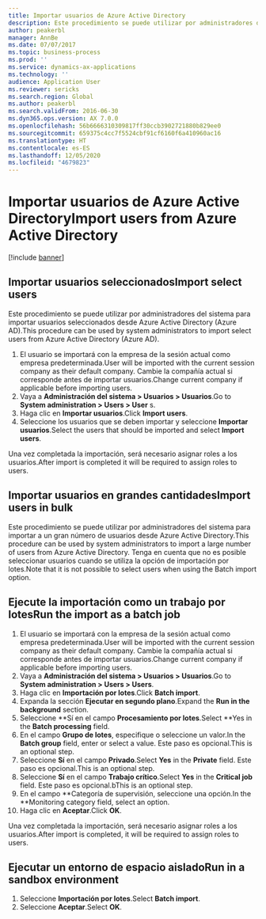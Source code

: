 ```yaml
---
title: Importar usuarios de Azure Active Directory
description: Este procedimiento se puede utilizar por administradores del sistema para importar manualmente usuarios seleccionados o para importar a un gran número de usuarios desde Azure Active Directory.
author: peakerbl
manager: AnnBe
ms.date: 07/07/2017
ms.topic: business-process
ms.prod: ''
ms.service: dynamics-ax-applications
ms.technology: ''
audience: Application User
ms.reviewer: sericks
ms.search.region: Global
ms.author: peakerbl
ms.search.validFrom: 2016-06-30
ms.dyn365.ops.version: AX 7.0.0
ms.openlocfilehash: 56b6666310309817ff30ccb3902721880b829ee0
ms.sourcegitcommit: 659375c4cc7f5524cbf91cf6160f6a410960ac16
ms.translationtype: HT
ms.contentlocale: es-ES
ms.lasthandoff: 12/05/2020
ms.locfileid: "4679823"
---
```

# <a name="import-users-from-azure-active-directory"></a><span data-ttu-id="13b6d-103">Importar usuarios de Azure Active Directory</span><span class="sxs-lookup"><span data-stu-id="13b6d-103">Import users from Azure Active Directory</span></span>

[!include [banner](../../includes/banner.md)]

## <a name="import-select-users"></a><span data-ttu-id="13b6d-104">Importar usuarios seleccionados</span><span class="sxs-lookup"><span data-stu-id="13b6d-104">Import select users</span></span>

<span data-ttu-id="13b6d-105">Este procedimiento se puede utilizar por administradores del sistema para importar usuarios seleccionados desde Azure Active Directory (Azure AD).</span><span class="sxs-lookup"><span data-stu-id="13b6d-105">This procedure can be used by system administrators to import select users from Azure Active Directory (Azure AD).</span></span>

1. <span data-ttu-id="13b6d-106">El usuario se importará con la empresa de la sesión actual como empresa predeterminada.</span><span class="sxs-lookup"><span data-stu-id="13b6d-106">User will be imported with the current session company as their default company.</span></span> <span data-ttu-id="13b6d-107">Cambie la compañía actual si corresponde antes de importar usuarios.</span><span class="sxs-lookup"><span data-stu-id="13b6d-107">Change current company if applicable before importing users.</span></span>
2. <span data-ttu-id="13b6d-108">Vaya a **Administración del sistema > Usuarios > Usuarios**.</span><span class="sxs-lookup"><span data-stu-id="13b6d-108">Go to **System administration > Users > User** s.</span></span>
3. <span data-ttu-id="13b6d-109">Haga clic en **Importar usuarios**.</span><span class="sxs-lookup"><span data-stu-id="13b6d-109">Click **Import users**.</span></span>
4. <span data-ttu-id="13b6d-110">Seleccione los usuarios que se deben importar y seleccione **Importar usuarios**.</span><span class="sxs-lookup"><span data-stu-id="13b6d-110">Select the users that should be imported and select **Import users**.</span></span>

<span data-ttu-id="13b6d-111">Una vez completada la importación, será necesario asignar roles a los usuarios.</span><span class="sxs-lookup"><span data-stu-id="13b6d-111">After import is completed it will be required to assign roles to users.</span></span>

## <a name="import-users-in-bulk"></a><span data-ttu-id="13b6d-112">Importar usuarios en grandes cantidades</span><span class="sxs-lookup"><span data-stu-id="13b6d-112">Import users in bulk</span></span>

<span data-ttu-id="13b6d-113">Este procedimiento se puede utilizar por administradores del sistema para importar a un gran número de usuarios desde Azure Active Directory.</span><span class="sxs-lookup"><span data-stu-id="13b6d-113">This procedure can be used by system administrators to import a large number of users from Azure Active Directory.</span></span>
<span data-ttu-id="13b6d-114">Tenga en cuenta que no es posible seleccionar usuarios cuando se utiliza la opción de importación por lotes.</span><span class="sxs-lookup"><span data-stu-id="13b6d-114">Note that it is not possible to select users when using the Batch import option.</span></span>

## <a name="run-the-import-as-a-batch-job"></a><span data-ttu-id="13b6d-115">Ejecute la importación como un trabajo por lotes</span><span class="sxs-lookup"><span data-stu-id="13b6d-115">Run the import as a batch job</span></span>
1. <span data-ttu-id="13b6d-116">El usuario se importará con la empresa de la sesión actual como empresa predeterminada.</span><span class="sxs-lookup"><span data-stu-id="13b6d-116">User will be imported with the current session company as their default company.</span></span> <span data-ttu-id="13b6d-117">Cambie la compañía actual si corresponde antes de importar usuarios.</span><span class="sxs-lookup"><span data-stu-id="13b6d-117">Change current company if applicable before importing users.</span></span>
2. <span data-ttu-id="13b6d-118">Vaya a **Administración del sistema > Usuarios > Usuarios**.</span><span class="sxs-lookup"><span data-stu-id="13b6d-118">Go to **System administration > Users > Users**.</span></span>
3. <span data-ttu-id="13b6d-119">Haga clic en **Importación por lotes**.</span><span class="sxs-lookup"><span data-stu-id="13b6d-119">Click **Batch import**.</span></span>
4. <span data-ttu-id="13b6d-120">Expanda la sección **Ejecutar en segundo plano**.</span><span class="sxs-lookup"><span data-stu-id="13b6d-120">Expand the **Run in the background** section.</span></span>
4. <span data-ttu-id="13b6d-121">Seleccione \*\*Sí en el campo **Procesamiento por lotes**.</span><span class="sxs-lookup"><span data-stu-id="13b6d-121">Select \*\*Yes in the **Batch processing** field.</span></span>
6. <span data-ttu-id="13b6d-122">En el campo **Grupo de lotes**, especifique o seleccione un valor.</span><span class="sxs-lookup"><span data-stu-id="13b6d-122">In the **Batch group** field, enter or select a value.</span></span> <span data-ttu-id="13b6d-123">Este paso es opcional.</span><span class="sxs-lookup"><span data-stu-id="13b6d-123">This is an optional step.</span></span>  
7. <span data-ttu-id="13b6d-124">Seleccione **Sí** en el campo **Privado**.</span><span class="sxs-lookup"><span data-stu-id="13b6d-124">Select **Yes** in the **Private** field.</span></span> <span data-ttu-id="13b6d-125">Este paso es opcional.</span><span class="sxs-lookup"><span data-stu-id="13b6d-125">This is an optional step.</span></span>  
8. <span data-ttu-id="13b6d-126">Seleccione **Sí** en el campo **Trabajo crítico**.</span><span class="sxs-lookup"><span data-stu-id="13b6d-126">Select **Yes** in the **Critical job** field.</span></span> <span data-ttu-id="13b6d-127">Este paso es opcional.</span><span class="sxs-lookup"><span data-stu-id="13b6d-127">bThis is an optional step.</span></span>  
9. <span data-ttu-id="13b6d-128">En el campo \*\*Categoría de supervisión, seleccione una opción.</span><span class="sxs-lookup"><span data-stu-id="13b6d-128">In the \*\*Monitoring category field, select an option.</span></span>
10. <span data-ttu-id="13b6d-129">Haga clic en **Aceptar**.</span><span class="sxs-lookup"><span data-stu-id="13b6d-129">Click **OK**.</span></span>

<span data-ttu-id="13b6d-130">Una vez completada la importación, será necesario asignar roles a los usuarios.</span><span class="sxs-lookup"><span data-stu-id="13b6d-130">After import is completed, it will be required to assign roles to users.</span></span>

## <a name="run-in-a-sandbox-environment"></a><span data-ttu-id="13b6d-131">Ejecutar un entorno de espacio aislado</span><span class="sxs-lookup"><span data-stu-id="13b6d-131">Run in a sandbox environment</span></span>
1. <span data-ttu-id="13b6d-132">Seleccione **Importación por lotes**.</span><span class="sxs-lookup"><span data-stu-id="13b6d-132">Select **Batch import**.</span></span>
2. <span data-ttu-id="13b6d-133">Seleccione **Aceptar**.</span><span class="sxs-lookup"><span data-stu-id="13b6d-133">Select **OK**.</span></span>
